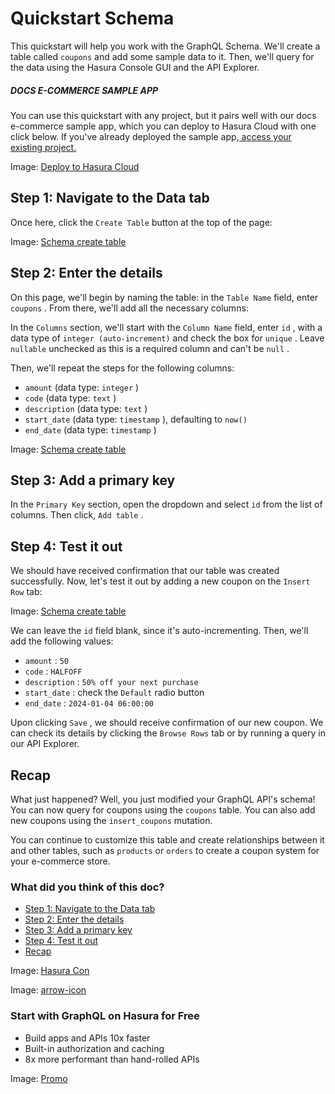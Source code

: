 # Quickstart Schema

This quickstart will help you work with the GraphQL Schema. We'll create a table called `coupons` and add some sample
data to it. Then, we'll query for the data using the Hasura Console GUI and the API Explorer.

##### DOCS E-COMMERCE SAMPLE APP

You can use this quickstart with any project, but it pairs well with our docs e-commerce sample app, which you can deploy to Hasura Cloud with one click below. If you've already deployed the sample app,[ access your existing project. ](https://cloud.hasura.io)

Image: [ Deploy to Hasura Cloud ](https://hasura.io/deploy-button.svg)

## Step 1: Navigate to the Data tab​

Once here, click the `Create Table` button at the top of the page:

Image: [ Schema create table ](https://hasura.io/docs/assets/images/schema-create-table_quickstart_cloud2.20.0-38c2f85dcef482b10d06358b97ab60d8.png)

## Step 2: Enter the details​

On this page, we'll begin by naming the table: in the `Table Name` field, enter `coupons` . From there, we'll add all the
necessary columns:

In the `Columns` section, we'll start with the `Column Name` field, enter `id` , with a data type of `integer (auto-increment)` and check the box for `unique` . Leave `nullable` unchecked as this is a required column and
can't be `null` .

Then, we'll repeat the steps for the following columns:

- `amount` (data type: `integer` )
- `code` (data type: `text` )
- `description` (data type: `text` )
- `start_date` (data type: `timestamp` ), defaulting to `now()`
- `end_date` (data type: `timestamp` )


Image: [ Schema create table ](https://hasura.io/docs/assets/images/schema_quickstart_cloud2.20.0-0308d35385b3708cda6b9565b9b192f8.png)

## Step 3: Add a primary key​

In the `Primary Key` section, open the dropdown and select `id` from the list of columns. Then click, `Add table` .

## Step 4: Test it out​

We should have received confirmation that our table was created successfully. Now, let's test it out by adding a new
coupon on the `Insert Row` tab:

Image: [ Schema create table ](https://hasura.io/docs/assets/images/schema-insert-row_quickstart_cloud2.20.0-d8eb3f138b342922d97fb5683e1987c2.png)

We can leave the `id` field blank, since it's auto-incrementing. Then, we'll add the following values:

- `amount` : `50`
- `code` : `HALFOFF`
- `description` : `50% off your next purchase`
- `start_date` : check the `Default` radio button
- `end_date` : `2024-01-04 06:00:00`


Upon clicking `Save` , we should receive confirmation of our new coupon. We can check its details by clicking the `Browse Rows` tab or by running a query in our API Explorer.

## Recap​

What just happened? Well, you just modified your GraphQL API's schema! You can now query for coupons using the `coupons` table. You can also add new coupons using the `insert_coupons` mutation.

You can continue to customize this table and create relationships between it and other tables, such as `products` or `orders` to create a coupon system for your e-commerce store.

### What did you think of this doc?

- [ Step 1: Navigate to the Data tab ](https://hasura.io/docs/latest/schema/quickstart/#step-1-navigate-to-the-data-tab)
- [ Step 2: Enter the details ](https://hasura.io/docs/latest/schema/quickstart/#step-2-enter-the-details)
- [ Step 3: Add a primary key ](https://hasura.io/docs/latest/schema/quickstart/#step-3-add-a-primary-key)
- [ Step 4: Test it out ](https://hasura.io/docs/latest/schema/quickstart/#step-4-test-it-out)
- [ Recap ](https://hasura.io/docs/latest/schema/quickstart/#recap)


Image: [ Hasura Con ](https://res.cloudinary.com/dh8fp23nd/image/upload/v1686154570/hasura-con-2023/has-con-light-date_r2a2ud.png)

Image: [ arrow-icon ](https://res.cloudinary.com/dh8fp23nd/image/upload/v1683723549/main-web/chevron-right_ldbi7d.png)

### Start with GraphQL on Hasura for Free

- Build apps and APIs 10x faster
- Built-in authorization and caching
- 8x more performant than hand-rolled APIs


Image: [ Promo ](https://hasura.io/docs/assets/images/hasura-free-ff60e409244e0ea12b5a3045d1a9096b.png)